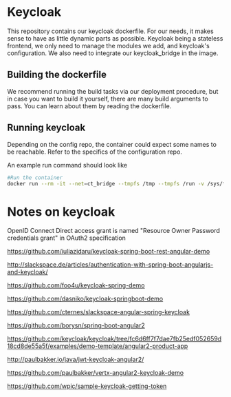 # Keycloak

This repository contains our keycloak dockerfile. For our needs, it makes sense to have as little dynamic parts as possible. Keycloak being a stateless frontend, we only need to manage the modules we add, and keycloak's configuration. We also need to integrate our keycloak_bridge in the image.


## Building the dockerfile

We recommend running the build tasks via our deployment procedure, but in case you want to build it yourself, there are many build arguments to pass. You can learn about them by reading the dockerfile.

## Running keycloak

Depending on the config repo, the container could expect some names to be reachable. Refer to the specifics of the configuration repo.

An example run command should look like

```Bash
#Run the container
docker run --rm -it --net=ct_bridge --tmpfs /tmp --tmpfs /run -v /sys/fs/cgroup:/sys/fs/cgroup:ro --name keycloak -p 8080:80 cloudtrust-keycloak
```

# Notes on keycloak

OpenID Connect Direct access grant is named "Resource Owner Password credentials grant" in
OAuth2 specification

https://github.com/iuliazidaru/keycloak-spring-boot-rest-angular-demo

http://slackspace.de/articles/authentication-with-spring-boot-angularjs-and-keycloak/

https://github.com/foo4u/keycloak-spring-demo

https://github.com/dasniko/keycloak-springboot-demo

https://github.com/cternes/slackspace-angular-spring-keycloak

https://github.com/borysn/spring-boot-angular2

https://github.com/keycloak/keycloak/tree/fc6d6ff7f7dae7fb25edf052659d18cd8de55a5f/examples/demo-template/angular2-product-app

http://paulbakker.io/java/jwt-keycloak-angular2/

https://github.com/paulbakker/vertx-angular2-keycloak-demo

https://github.com/wpic/sample-keycloak-getting-token
